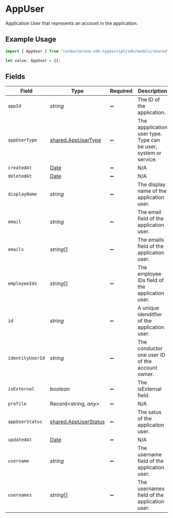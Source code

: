 # AppUser

Application User that represents an account in the application.

## Example Usage

```typescript
import { AppUser } from "conductorone-sdk-typescript/sdk/models/shared";

let value: AppUser = {};
```

## Fields

| Field                                                                                         | Type                                                                                          | Required                                                                                      | Description                                                                                   |
| --------------------------------------------------------------------------------------------- | --------------------------------------------------------------------------------------------- | --------------------------------------------------------------------------------------------- | --------------------------------------------------------------------------------------------- |
| `appId`                                                                                       | *string*                                                                                      | :heavy_minus_sign:                                                                            | The ID of the application.                                                                    |
| `appUserType`                                                                                 | [shared.AppUserType](../../../sdk/models/shared/appusertype.md)                               | :heavy_minus_sign:                                                                            | The appplication user type. Type can be user, system or service.                              |
| `createdAt`                                                                                   | [Date](https://developer.mozilla.org/en-US/docs/Web/JavaScript/Reference/Global_Objects/Date) | :heavy_minus_sign:                                                                            | N/A                                                                                           |
| `deletedAt`                                                                                   | [Date](https://developer.mozilla.org/en-US/docs/Web/JavaScript/Reference/Global_Objects/Date) | :heavy_minus_sign:                                                                            | N/A                                                                                           |
| `displayName`                                                                                 | *string*                                                                                      | :heavy_minus_sign:                                                                            | The display name of the application user.                                                     |
| `email`                                                                                       | *string*                                                                                      | :heavy_minus_sign:                                                                            | The email field of the application user.                                                      |
| `emails`                                                                                      | *string*[]                                                                                    | :heavy_minus_sign:                                                                            | The emails field of the application user.                                                     |
| `employeeIds`                                                                                 | *string*[]                                                                                    | :heavy_minus_sign:                                                                            | The employee IDs field of the application user.                                               |
| `id`                                                                                          | *string*                                                                                      | :heavy_minus_sign:                                                                            | A unique idenditfier of the application user.                                                 |
| `identityUserId`                                                                              | *string*                                                                                      | :heavy_minus_sign:                                                                            | The conductor one user ID of the account owner.                                               |
| `isExternal`                                                                                  | *boolean*                                                                                     | :heavy_minus_sign:                                                                            | The isExternal field.                                                                         |
| `profile`                                                                                     | Record<string, *any*>                                                                         | :heavy_minus_sign:                                                                            | N/A                                                                                           |
| `appUserStatus`                                                                               | [shared.AppUserStatus](../../../sdk/models/shared/appuserstatus.md)                           | :heavy_minus_sign:                                                                            | The satus of the applicaiton user.                                                            |
| `updatedAt`                                                                                   | [Date](https://developer.mozilla.org/en-US/docs/Web/JavaScript/Reference/Global_Objects/Date) | :heavy_minus_sign:                                                                            | N/A                                                                                           |
| `username`                                                                                    | *string*                                                                                      | :heavy_minus_sign:                                                                            | The username field of the application user.                                                   |
| `usernames`                                                                                   | *string*[]                                                                                    | :heavy_minus_sign:                                                                            | The usernames field of the application user.                                                  |